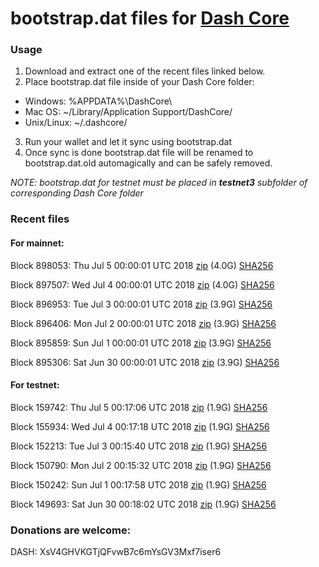 # bootstrap.dat files for [Dash Core](https://www.dash.org)

### Usage

1. Download and extract one of the recent files linked below.
2. Place bootstrap.dat file inside of your Dash Core folder:
 - Windows: %APPDATA%\DashCore\
 - Mac OS: ~/Library/Application Support/DashCore/
 - Unix/Linux: ~/.dashcore/
3. Run your wallet and let it sync using bootstrap.dat
4. Once sync is done bootstrap.dat file will be renamed to bootstrap.dat.old automagically and can be safely removed.

_NOTE: bootstrap.dat for testnet must be placed in **testnet3** subfolder of corresponding Dash Core folder_

### Recent files

#### For mainnet:

Block 898053: Thu Jul  5 00:00:01 UTC 2018 [zip](https://dash-bootstrap.ams3.digitaloceanspaces.com/mainnet/2018-07-05/bootstrap.dat.zip) (4.0G) [SHA256](https://dash-bootstrap.ams3.digitaloceanspaces.com/mainnet/2018-07-05/sha256.txt)

Block 897507: Wed Jul  4 00:00:01 UTC 2018 [zip](https://dash-bootstrap.ams3.digitaloceanspaces.com/mainnet/2018-07-04/bootstrap.dat.zip) (4.0G) [SHA256](https://dash-bootstrap.ams3.digitaloceanspaces.com/mainnet/2018-07-04/sha256.txt)

Block 896953: Tue Jul  3 00:00:01 UTC 2018 [zip](https://dash-bootstrap.ams3.digitaloceanspaces.com/mainnet/2018-07-03/bootstrap.dat.zip) (3.9G) [SHA256](https://dash-bootstrap.ams3.digitaloceanspaces.com/mainnet/2018-07-03/sha256.txt)

Block 896406: Mon Jul  2 00:00:01 UTC 2018 [zip](https://dash-bootstrap.ams3.digitaloceanspaces.com/mainnet/2018-07-02/bootstrap.dat.zip) (3.9G) [SHA256](https://dash-bootstrap.ams3.digitaloceanspaces.com/mainnet/2018-07-02/sha256.txt)

Block 895859: Sun Jul  1 00:00:01 UTC 2018 [zip](https://dash-bootstrap.ams3.digitaloceanspaces.com/mainnet/2018-07-01/bootstrap.dat.zip) (3.9G) [SHA256](https://dash-bootstrap.ams3.digitaloceanspaces.com/mainnet/2018-07-01/sha256.txt)

Block 895306: Sat Jun 30 00:00:01 UTC 2018 [zip](https://dash-bootstrap.ams3.digitaloceanspaces.com/mainnet/2018-06-30/bootstrap.dat.zip) (3.9G) [SHA256](https://dash-bootstrap.ams3.digitaloceanspaces.com/mainnet/2018-06-30/sha256.txt)


#### For testnet:

Block 159742: Thu Jul  5 00:17:06 UTC 2018 [zip](https://dash-bootstrap.ams3.digitaloceanspaces.com/testnet/2018-07-05/bootstrap.dat.zip) (1.9G) [SHA256](https://dash-bootstrap.ams3.digitaloceanspaces.com/testnet/2018-07-05/sha256.txt)

Block 155934: Wed Jul  4 00:17:18 UTC 2018 [zip](https://dash-bootstrap.ams3.digitaloceanspaces.com/testnet/2018-07-04/bootstrap.dat.zip) (1.9G) [SHA256](https://dash-bootstrap.ams3.digitaloceanspaces.com/testnet/2018-07-04/sha256.txt)

Block 152213: Tue Jul  3 00:15:40 UTC 2018 [zip](https://dash-bootstrap.ams3.digitaloceanspaces.com/testnet/2018-07-03/bootstrap.dat.zip) (1.9G) [SHA256](https://dash-bootstrap.ams3.digitaloceanspaces.com/testnet/2018-07-03/sha256.txt)

Block 150790: Mon Jul  2 00:15:32 UTC 2018 [zip](https://dash-bootstrap.ams3.digitaloceanspaces.com/testnet/2018-07-02/bootstrap.dat.zip) (1.9G) [SHA256](https://dash-bootstrap.ams3.digitaloceanspaces.com/testnet/2018-07-02/sha256.txt)

Block 150242: Sun Jul  1 00:17:58 UTC 2018 [zip](https://dash-bootstrap.ams3.digitaloceanspaces.com/testnet/2018-07-01/bootstrap.dat.zip) (1.9G) [SHA256](https://dash-bootstrap.ams3.digitaloceanspaces.com/testnet/2018-07-01/sha256.txt)

Block 149693: Sat Jun 30 00:18:02 UTC 2018 [zip](https://dash-bootstrap.ams3.digitaloceanspaces.com/testnet/2018-06-30/bootstrap.dat.zip) (1.9G) [SHA256](https://dash-bootstrap.ams3.digitaloceanspaces.com/testnet/2018-06-30/sha256.txt)


### Donations are welcome:

DASH: XsV4GHVKGTjQFvwB7c6mYsGV3Mxf7iser6
